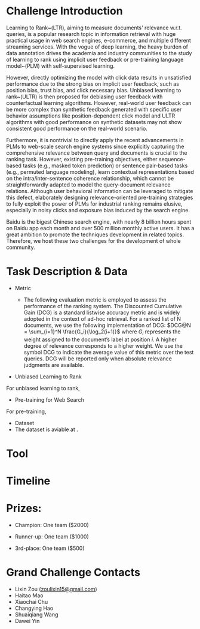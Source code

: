 # Challenge Introduction
Learning to Rank~(LTR), aiming to measure documents' relevance w.r.t. queries, is a popular research topic in information retrieval with huge practical usage in web search engines, e-commerce, and multiple different streaming services. With the vogue of deep learning, the heavy burden of data annotation drives the academia and industry communities to the study of learning to rank using implicit user feedback or pre-training language model~(PLM) with self-supervised learning. 

However, directly optimizing the model with click data results in unsatisfied performance due to the strong bias on implicit user feedback, such as position bias, trust bias, and click necessary bias. Unbiased learning to rank~(ULTR) is then proposed for debiasing user feedback with counterfactual learning algorithms. However, real-world user feedback can be more complex than synthetic feedback generated with specific user behavior assumptions like position-dependent click model and ULTR algorithms with good performance on synthetic datasets may not show consistent good performance on the real-world scenario.

Furthermore, it is nontrivial to directly apply the recent advancements in PLMs to web-scale search engine systems since explicitly capturing the comprehensive relevance between query and documents is crucial to the ranking task. However, existing pre-training objectives, either sequence-based tasks (e.g., masked token prediction) or sentence pair-based tasks (e.g., permuted language modeling), learn contextual representations based on the intra/inter-sentence coherence relationship, which cannot be straightforwardly adapted to model the query-document relevance relations.
Although user behavioral information can be leveraged to mitigate this defect, elaborately designing relevance-oriented pre-training strategies to fully exploit the power of PLMs for industrial ranking remains elusive, especially in noisy clicks and exposure bias induced by the search engine.

Baidu is the bigest Chinese search engine, with nearly 8 billion hours spent on Baidu app each month and over 500 million monthly active users. It has a great ambition to promote the techniques development in related topics. Therefore, we host these two challenges for the development of whole community.


# Task Description & Data
- Metric

  - The following evaluation metric is employed to assess the performance of the ranking system. The Discounted Cumulative Gain (DCG) is a standard listwise accuracy metric and is widely adopted in the context of ad-hoc retrieval. For a ranked list of N documents, we use the following implementation of DCG: 
   $DCG@N = \sum_{i=1}^N \frac{G_i}{\log_2(i+1)}$
   where $G_i$ represents the weight assigned to the document’s label at position $i$. A higher degree of relevance corresponds to a higher weight. We use the symbol DCG to indicate the average value of this metric over the test queries. DCG will be reported only when absolute relevance judgments are available.

- Unbiased Learning to Rank
 
 For unbiased learning to rank, 
 

- Pre-training for Web Search
 
 For pre-training, 

- Dataset 
 - The dataset is aviable at .

# Tool


# Timeline

# Prizes:  
- Champion: One team ($2000) 

- Runner-up: One team ($1000) 

- 3rd-place: One team ($500)
 

# Grand Challenge Contacts

- Lixin Zou (zoulixin15@gmail.com)
- Haitao Mao 
- Xiaochai Chu
- Changying Hao
- Shuaiqiang Wang
- Dawei Yin
